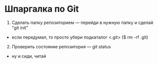 # Шпаргалка по Git

1. Сделать папку репозиторием — перейди в нужную папку и сделай "git init"
 - если передумал, то просто убери подкаталог <.git> ($ rm -rf .git)

2. Проверить состояние репозитория — git status
 - ну и сиди, читай

 



